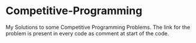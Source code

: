 # Competitive-Programming

My Solutions to some Competitive Programming Problems. The link for the problem is present in every code as comment at start of the code.